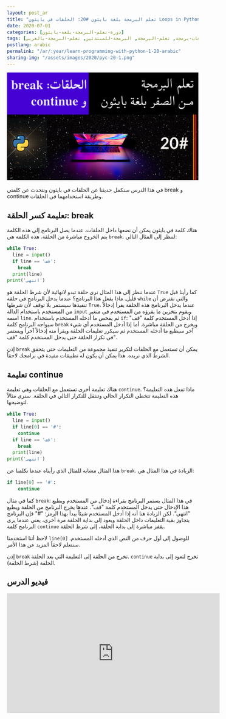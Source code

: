 ```yaml
---
layout: post_ar
title: "تعلم البرمجة بلغة بايثون #20: الحلقات في بايثون Loops in Python: continue and break"
date: 2020-07-01
categories: [دورة-تعلم-البرمجة-بلغة-بايثون] 
tags: [بايثون, برمجة, لغات-برمجة, تعلم-البرمجة, البرمجة-للمبتدئين, تعلم-البرمجة-بالعربي]
postlang: arabic 
permalink: "/ar/:year/learn-programming-with-python-1-20-arabic"
sharing-img: "/assets/images/2020/pyc-20-1.png"
---
```


![تعلم البرمجة بلغة بايثون #20"](/assets/images/2020/pyc-20-1.png)

في هذا الدرس سنكمل حديثنا عن الحلقات في بايثون ونتحدث عن كلمتي break و continue وطريقة استخدامهما في الحلقات.

## تعليمة كسر الحلقة: break

هناك كلمة في بايثون يمكن أن نضعها داخل الحلقات. عندما يصل البرنامج إلى هذه الكلمة يتم الخروج مباشرة من الحلقة. هذه الكلمة هي `break`. لننظر إلى المثال التالي:

```python
while True:
  line = input()
  if line == 'قف':
    break
  print(line)
print('انتهى')
```

عندما ننظز إلى هذا المثال نرى حلقة تبدو لانهائية لأن شرط الحلقة هو `True` كما رأينا قبل قليل. ماذا يفعل هذا البرنامج؟ عندما يدخل البرنامج في حلقة `while` والتي نفترض أن تنفيذها سيستمر بلا توقف لأن شرطها `True`، عندما يدخل البرنامج هذه الحلقة يقرأ إدخالاً من المستخدم باستخدام الدالة `input` ويقوم بتخزين ما يقرؤه من المستخدم في متغير اسمه `line`. ثم يفحص ما أدخله المستخدم باستخدام `if`: إذا أدخل المستخدم كلمة "قف" سيواجه البرنامج كلمة `break` ويخرج من الحلقة مباشرة. أما إذا أدخل المستخدم أي شيء آخر سيطبع ما أدخله المستخدم ثم سيكرر تعليمات الحلقة ويقرأ منه إدخالاً آخراً ويستمر في تكرار الحلقة حتى يدخل المستخدم كلمة "قف". 

إذن `break` يمكن أن تستعمل مع الحلقات لتكرير تنفيذ مجموعة من التعليمات حتى يتحقق الشرط الذي نريده. هذا يمكن أن يكون له تطبيقات مفيدة في برامجك لاحقاً.

## تعليمة continue

هناك تعليمة أخرى تستعمل مع الحلقات وهي تعليمة `continue`. ماذا تفعل هذه التعليمة؟ هذه التعليمة تتخطى التكرار الحالي وتنتقل للتكرار التالي في الحلقة. سنرى مثالاً لتوضيحها.

```python
while True:
  line = input()
  if line[0] == '#':
    continue
  if line == 'قف':
    break
  print(line)
print('انتهى')
```

هذا المثال مشابه للمثال الذي رأيناه عندما تكلمنا عن `break`. الزيادة في هذا المثال هي:

```python
if line[0] == '#':
    continue
```

كما في مثال `break`: في هذا المثال يستمر البرنامج بقراءة إدخال من المستخدم ويطبع هذا الإدخال حتى يدخل المستخدم كلمة "قف". عندها يخرج البرنامج من الحلقة ويطبع "انتهى". لكن الزيادة هنا أنه إذا أدخل المستخدم شيئاً يبدأ بهذا الرمز: "#" فإن البرنامج يتجاوز بقية التعليمات داخل الحلقة ويعود إلى بداية الحلقة مرة أخرى، يعني عندما يرى البرنامج كلمة `continue` يقفز مباشرة إلى بداية الحلقة، إلى شرط الحلقة.

لاحظ أننا استخدمنا `line[0]` للوصول إلى أول حرف من النص الذي أدخله المستخدم. سنتعلم لاحقاً المزيد عن هذا الأمر.

إذن `break` تخرج من الحلقة إلى التعليمة التي بعد الحلقة. `continue` تخرج لتعود إلى بداية الحلقة (شرط الحلقة).

## فيديو الدرس

<iframe width="560" height="315" src="https://www.youtube.com/embed/qh5cmgraNO4" frameborder="0" allow="accelerometer; autoplay; encrypted-media; gyroscope; picture-in-picture" allowfullscreen></iframe>

